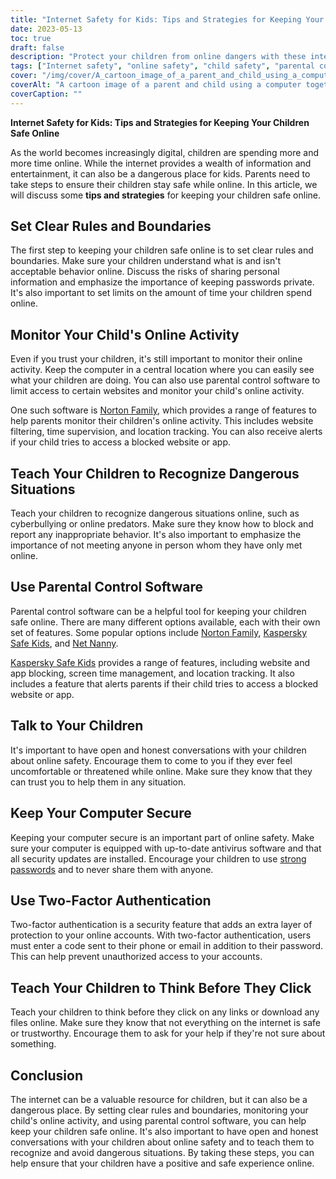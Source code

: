 ```yaml
---
title: "Internet Safety for Kids: Tips and Strategies for Keeping Your Children Safe Online"
date: 2023-05-13
toc: true
draft: false
description: "Protect your children from online dangers with these internet safety tips and strategies."
tags: ["Internet safety", "online safety", "child safety", "parental controls", "cyberbullying", "digital literacy", "online predators", "social media", "gaming", "mobile devices", "privacy", "security", "safe internet use", "internet security tips", "protecting children online", "parenting in the digital age", "online privacy for kids", "online dangers for children", "safe internet habits", "internet safety education"]
cover: "/img/cover/A_cartoon_image_of_a_parent_and_child_using_a_computer.png"
coverAlt: "A cartoon image of a parent and child using a computer together, with the child holding a magnifying glass and the parent pointing to the screen."
coverCaption: ""
---
```


**Internet Safety for Kids: Tips and Strategies for Keeping Your Children Safe Online**

As the world becomes increasingly digital, children are spending more and more time online. While the internet provides a wealth of information and entertainment, it can also be a dangerous place for kids. Parents need to take steps to ensure their children stay safe while online. In this article, we will discuss some **tips and strategies** for keeping your children safe online.

## Set Clear Rules and Boundaries

The first step to keeping your children safe online is to set clear rules and boundaries. Make sure your children understand what is and isn't acceptable behavior online. Discuss the risks of sharing personal information and emphasize the importance of keeping passwords private. It's also important to set limits on the amount of time your children spend online.

## Monitor Your Child's Online Activity

Even if you trust your children, it's still important to monitor their online activity. Keep the computer in a central location where you can easily see what your children are doing. You can also use parental control software to limit access to certain websites and monitor your child's online activity.

One such software is [Norton Family](https://us.norton.com/norton-family-premier), which provides a range of features to help parents monitor their children's online activity. This includes website filtering, time supervision, and location tracking. You can also receive alerts if your child tries to access a blocked website or app.

## Teach Your Children to Recognize Dangerous Situations

Teach your children to recognize dangerous situations online, such as cyberbullying or online predators. Make sure they know how to block and report any inappropriate behavior. It's also important to emphasize the importance of not meeting anyone in person whom they have only met online.

## Use Parental Control Software

Parental control software can be a helpful tool for keeping your children safe online. There are many different options available, each with their own set of features. Some popular options include [Norton Family](https://us.norton.com/norton-family-premier), [Kaspersky Safe Kids](https://www.kaspersky.com/safe-kids), and [Net Nanny](https://www.netnanny.com/).

[Kaspersky Safe Kids](https://www.kaspersky.com/safe-kids) provides a range of features, including website and app blocking, screen time management, and location tracking. It also includes a feature that alerts parents if their child tries to access a blocked website or app.

## Talk to Your Children

It's important to have open and honest conversations with your children about online safety. Encourage them to come to you if they ever feel uncomfortable or threatened while online. Make sure they know that they can trust you to help them in any situation.

## Keep Your Computer Secure

Keeping your computer secure is an important part of online safety. Make sure your computer is equipped with up-to-date antivirus software and that all security updates are installed. Encourage your children to use [strong passwords](https://simeononsecurity.com/articles/how-to-create-strong-passwords/) and to never share them with anyone.

## Use Two-Factor Authentication

Two-factor authentication is a security feature that adds an extra layer of protection to your online accounts. With two-factor authentication, users must enter a code sent to their phone or email in addition to their password. This can help prevent unauthorized access to your accounts.

## Teach Your Children to Think Before They Click

Teach your children to think before they click on any links or download any files online. Make sure they know that not everything on the internet is safe or trustworthy. Encourage them to ask for your help if they're not sure about something.

## Conclusion

The internet can be a valuable resource for children, but it can also be a dangerous place. By setting clear rules and boundaries, monitoring your child's online activity, and using parental control software, you can help keep your children safe online. It's also important to have open and honest conversations with your children about online safety and to teach them to recognize and avoid dangerous situations. By taking these steps, you can help ensure that your children have a positive and safe experience online.
